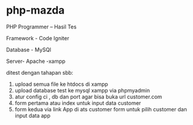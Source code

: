 # php-mazda
PHP Programmer – Hasil Tes

Framework - Code Igniter

Database - MySQl

Server- Apache -xampp

ditest dengan tahapan sbb:
1. upload semua file ke htdocs di xampp
2. upload database test ke mysql xampp via phpmyadmin
3. atur config ci , db dan port agar bisa buka url customer.com
4. form pertama atau index untuk input data customer
5. form kedua via link App di ats customer form untuk pilih customer dan input data app

